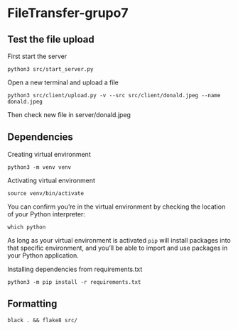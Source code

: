 # FileTransfer-grupo7

## Test the file upload

First start the server

    python3 src/start_server.py

Open a new terminal and upload a file

    python3 src/client/upload.py -v --src src/client/donald.jpeg --name donald.jpeg

Then check new file in server/donald.jpeg

## Dependencies

Creating virtual environment

    python3 -m venv venv

Activating virtual environment

    source venv/bin/activate

You can confirm you’re in the virtual environment by checking the location of your Python interpreter:

    which python

As long as your virtual environment is activated `pip` will install packages into that specific environment, and you’ll be able
to import and use packages in your Python application.

Installing dependencies from requirements.txt
    
    python3 -m pip install -r requirements.txt

## Formatting

    black . && flake8 src/

